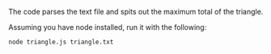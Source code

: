 The code parses the text file and spits out the maximum total of the triangle.

Assuming you have node installed, run it with the following:
```
node triangle.js triangle.txt
```